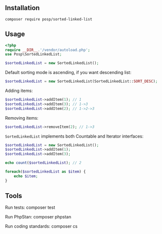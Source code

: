 ## Installation

```
composer require posp/sorted-linked-list
```

## Usage

```php
<?php
require __DIR__.'/vendor/autoload.php';
use Posp\SortedLinkedList;

$sortedLinkedList = new SortedLinkedList();
```

Default sorting mode is ascending, if you want descending list: 

```php
$sortedLinkedList = new SortedLinkedList(SortedLinkedList::SORT_DESC);
```

Adding items:

```php
$sortedLinkedList->addItem(1); // 1
$sortedLinkedList->addItem(3); // 1->3
$sortedLinkedList->addItem(2); // 1->2->3
```

Removing items:

```php
$sortedLinkedList->removeItem(2); // 1->3
```

```SortedLinkedList``` implements both Countable and Iterator interfaces:

```php
$sortedLinkedList = new SortedLinkedList();
$sortedLinkedList->addItem(1);
$sortedLinkedList->addItem(3);

echo count($sortedLinkedList); // 2

foreach($sortedLinkedList as $item) {
    echo $item; 
}


```





## Tools

Run tests: composer test

Run PhpStan: composer phpstan

Run coding standards: composer cs